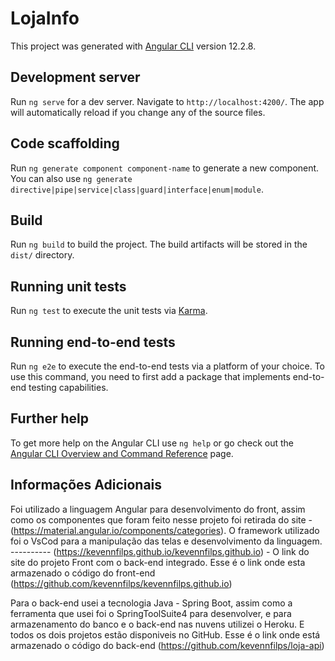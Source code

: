 # LojaInfo

This project was generated with [Angular CLI](https://github.com/angular/angular-cli) version 12.2.8.

## Development server

Run `ng serve` for a dev server. Navigate to `http://localhost:4200/`. The app will automatically reload if you change any of the source files.

## Code scaffolding

Run `ng generate component component-name` to generate a new component. You can also use `ng generate directive|pipe|service|class|guard|interface|enum|module`.

## Build

Run `ng build` to build the project. The build artifacts will be stored in the `dist/` directory.

## Running unit tests

Run `ng test` to execute the unit tests via [Karma](https://karma-runner.github.io).

## Running end-to-end tests

Run `ng e2e` to execute the end-to-end tests via a platform of your choice. To use this command, you need to first add a package that implements end-to-end testing capabilities.

## Further help

To get more help on the Angular CLI use `ng help` or go check out the [Angular CLI Overview and Command Reference](https://angular.io/cli) page.

## Informações Adicionais

Foi utilizado a linguagem Angular para desenvolvimento do front, assim como os componentes que foram feito nesse projeto foi retirada do site - (https://material.angular.io/components/categories). O framework utilizado foi o VsCod para a manipulação das telas e desenvolvimento da linguagem.
---------- (https://kevennfilps.github.io/kevennfilps.github.io) - O link do site do projeto Front com o back-end integrado.
Esse é o link onde esta armazenado o código do front-end (https://github.com/kevennfilps/kevennfilps.github.io)

Para o back-end usei a tecnologia Java - Spring Boot, assim como a ferramenta que usei foi o SpringToolSuite4 para desenvolver, e para armazenamento do banco e o back-end nas nuvens utilizei o Heroku. E todos os dois projetos estão disponiveis no GitHub.
Esse é o link onde está armazenado o código do back-end (https://github.com/kevennfilps/loja-api)